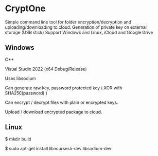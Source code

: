 # CryptOne

Simple command line tool for folder encryption/decryption and uploading/downloading to cloud.
Generation of private key on external storage (USB stick)
Support Windows and Linux, iCloud and Google Drive


## Windows ##

C++

Visual Studio 2022 (x64 Debug/Release)

Uses libsodium


Can generate raw key, password protected key ( XOR with SHA256(password) )

Can encrypt / decrypt files with plain or encrypted keys.

Upload / download encrypted package to cloud.



## Linux ##

$ mkdir build

$ sudo apt-get install libncurses5-dev libsodium-dev

